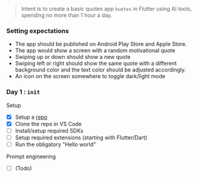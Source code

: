 > Intent is to create a basic quotes app `kuotes` in Flutter using AI tools, spending no more than 1 hour a day.

### Setting expectations
- The app should be published on Android Play Store and Apple Store.
- The app would show a screen with a random motivational quote
- Swiping up or down should show a new quote
- Swiping left or right should show the same quote with a different background color and the text color should be adjusted accordingly.
- An icon on the screen somewhere to toggle dark/light mode



### Day 1 : `init`

Setup
- [x] Setup a [repo ](git@github.com:konnector-dev/kuotes.git)
- [x] Clone the repo in VS Code
- [ ] Install/setup required SDKs
- [ ] Setup required extensions (starting with Flutter/Dart)
- [ ] Run the obligatory "Hello world"

Prompt engineering
- [ ] (Todo)
 
